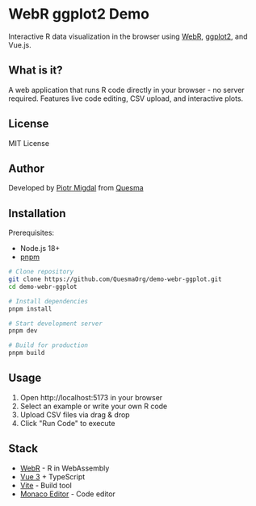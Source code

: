 # WebR ggplot2 Demo

Interactive R data visualization in the browser using [WebR](https://webr.r-wasm.org/), [ggplot2](https://ggplot2.tidyverse.org/), and Vue.js.

## What is it?

A web application that runs R code directly in your browser - no server required. Features live code editing, CSV upload, and interactive plots.

## License

MIT License

## Author

Developed by [Piotr Migdal](https://p.migdal.pl/) from [Quesma](https://quesma.com/)

## Installation

Prerequisites:
- Node.js 18+
- [pnpm](https://pnpm.io/)

```bash
# Clone repository
git clone https://github.com/QuesmaOrg/demo-webr-ggplot.git
cd demo-webr-ggplot

# Install dependencies
pnpm install

# Start development server
pnpm dev

# Build for production
pnpm build
```

## Usage

1. Open http://localhost:5173 in your browser
2. Select an example or write your own R code
3. Upload CSV files via drag & drop
4. Click "Run Code" to execute

## Stack

- [WebR](https://webr.r-wasm.org/) - R in WebAssembly
- [Vue 3](https://vuejs.org/) + TypeScript
- [Vite](https://vitejs.dev/) - Build tool
- [Monaco Editor](https://microsoft.github.io/monaco-editor/) - Code editor